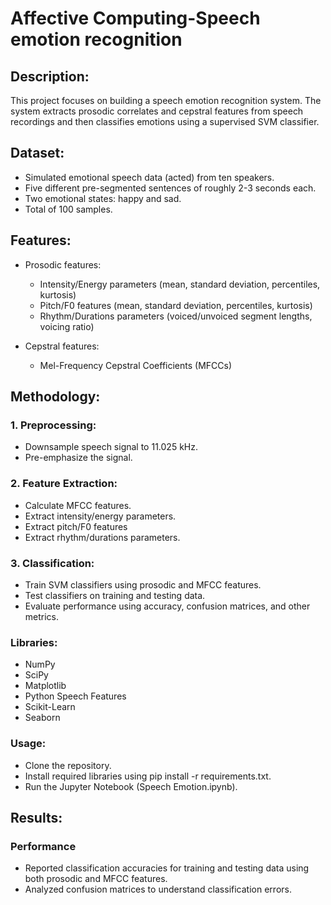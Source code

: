 # Affective Computing-Speech emotion recognition 
## Description:

This project focuses on building a speech emotion recognition system. The system extracts prosodic correlates and cepstral features from speech recordings and then classifies emotions using a supervised SVM classifier.

## Dataset:

- Simulated emotional speech data (acted) from ten speakers.
- Five different pre-segmented sentences of roughly 2-3 seconds each.
- Two emotional states: happy and sad.
- Total of 100 samples.

## Features:
- Prosodic features:
  - Intensity/Energy parameters (mean, standard deviation, percentiles, kurtosis)
  - Pitch/F0 features (mean, standard deviation, percentiles, kurtosis)
  - Rhythm/Durations parameters (voiced/unvoiced segment lengths, voicing ratio)

- Cepstral features:
  - Mel-Frequency Cepstral Coefficients (MFCCs)

## Methodology:
### 1. Preprocessing:
 - Downsample speech signal to 11.025 kHz.
 - Pre-emphasize the signal.

### 2. Feature Extraction:
 - Calculate MFCC features.
 - Extract intensity/energy parameters.
 - Extract pitch/F0 features
 - Extract rhythm/durations parameters.

### 3. Classification:
 - Train SVM classifiers using prosodic and MFCC features.
 - Test classifiers on training and testing data.
 - Evaluate performance using accuracy, confusion matrices, and other metrics.

### Libraries:
   - NumPy
   - SciPy
   - Matplotlib
   - Python Speech Features
   - Scikit-Learn
   - Seaborn

### Usage:
   - Clone the repository.
   - Install required libraries using pip install -r requirements.txt.
   - Run the Jupyter Notebook (Speech Emotion.ipynb).

## Results:
### Performance
   - Reported classification accuracies for training and testing data using both prosodic and MFCC features.
   - Analyzed confusion matrices to understand classification errors.
